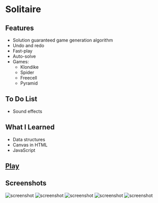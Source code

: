 # Solitaire
## Features
* Solution guaranteed game generation algorithm
* Undo and redo
* Fast-play
* Auto-solve
* Games:
    * Klondike
    * Spider
    * Freecell
    * Pyramid

## To Do List
* Sound effects

## What I Learned
* Data structures
* Canvas in HTML
* JavaScript

## [Play](https://erendn.github.io/solitaire-js/)

## Screenshots
![screenshot](readme-images/screenshot-1.png "Menu")
![screenshot](readme-images/screenshot-2.png "Klondike")
![screenshot](readme-images/screenshot-3.png "Spider")
![screenshot](readme-images/screenshot-4.png "Freecell")
![screenshot](readme-images/screenshot-5.png "Pyramid")
